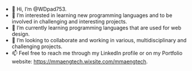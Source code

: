 - 👋 Hi, I’m @WDpad753.
- 👀 I’m interested in learning new programming languages and to be involved in challenging and interesting projects.
- 🌱 I’m currently learning programming languages that are used for web design.
- 💞️ I’m looking to collaborate and working in various, multidisciplinary and challenging projects.
- 📫 Feel free to reach me through my LinkedIn profile or on my Portfolio website: https://mmaengtech.wixsite.com/mmaengtech.

<!---
WDpad753/WDpad753 is a ✨ special ✨ repository because its `README.md` (this file) appears on your GitHub profile.
You can click the Preview link to take a look at your changes.
--->
